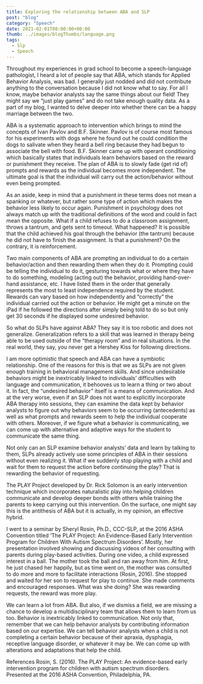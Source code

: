```yaml
---
title: Exploring the relationship between ABA and SLP
post: "blog"
category: "Speech"
date: 2021-02-01T00:00:00+00:00
thumb: ../images/blogThumbs/language.png
tags:
  - Slp
  - Speech
---
```


Throughout my experiences in grad school to become a speech-language pathologist, I heard a lot of people say that ABA, which stands for Applied Behavior Analysis, was bad. I generally just nodded and did not contribute anything to the conversation because I did not know what to say. For all I know, maybe behavior analysts say the same things about our field! They might say we “just play games” and do not take enough quality data. As a part of my blog, I wanted to delve deeper into whether there can be a happy marriage between the two.

ABA is a systematic approach to intervention which brings to mind the concepts of Ivan Pavlov and B.F. Skinner. Pavlov is of course most famous for his experiments with dogs where he found out he could condition the dogs to salivate when they heard a bell ring because they had begun to associate the bell with food. B.F. Skinner came up with operant conditioning which basically states that individuals learn behaviors based on the reward or punishment they receive. The plan of ABA is to slowly fade (get rid of) prompts and rewards as the individual becomes more independent. The ultimate goal is that the individual will carry out the action/behavior without even being prompted.

As an aside, keep in mind that a punishment in these terms does not mean a spanking or whatever, but rather some type of action which makes the behavior less likely to occur again. Punishment in psychology does not always match up with the traditional definitions of the word and could in fact mean the opposite. What if a child refuses to do a classroom assignment, throws a tantrum, and gets sent to timeout. What happened? It is possible that the child achieved his goal through the behavior (the tantrum) because he did not have to finish the assignment. Is that a punishment? On the contrary, it is reinforcement.

Two main components of ABA are prompting an individual to do a certain behavior/action and then rewarding them when they do it. Prompting could be telling the individual to do it, gesturing towards what or where they have to do something, modeling (acting out) the behavior, providing hand-over-hand assistance, etc. I have listed them in the order that generally represents the most to least independence required by the student. Rewards can vary based on how independently and “correctly” the individual carried out the action or behavior. He might get a minute on the iPad if he followed the directions after simply being told to do so but only get 30 seconds if he displayed some undesired behavior.

So what do SLPs have against ABA? They say it is too robotic and does not generalize. Generalization refers to a skill that was learned in therapy being able to be used outside of the “therapy room” and in real situations. In the real world, they say, you never get a Hershey Kiss for following directions.

I am more optimistic that speech and ABA can have a symbiotic relationship. One of the reasons for this is that we as SLPs are not given enough training in behavioral management skills. And since undesirable behaviors might be inextricably linked to individuals’ difficulties with language and communication, it behooves us to learn a thing or two about it. In fact, the “undesired behavior” itself is a means of communication. And at the very worse, even if an SLP does not want to explicitly incorporate ABA therapy into sessions, they can examine the data kept by behavior analysts to figure out why behaviors seem to be occurring (antecedents) as well as what prompts and rewards seem to help the individual cooperate with others. Moreover, if we figure what a behavior is communicating, we can come up with alternative and adaptive ways for the student to communicate the same thing.

Not only can an SLP examine behavior analysts’ data and learn by talking to them, SLPs already actively use some principles of ABA in their sessions without even realizing it. What if we suddenly stop playing with a child and wait for them to request the action before continuing the play? That is rewarding the behavior of requesting.

The PLAY Project developed by Dr. Rick Solomon is an early intervention technique which incorporates naturalistic play into helping children communicate and develop deeper bonds with others while training the parents to keep carrying out this intervention. On the surface, one might say this is the antithesis of ABA but it is actually, in my opinion, an effective hybrid.

I went to a seminar by Sheryl Rosin, Ph.D., CCC-SLP, at the 2016 ASHA Convention titled ‘The PLAY Project: An Evidence-Based Early Intervention Program for Children With Autism Spectrum Disorders’. Mostly, her presentation involved showing and discussing videos of her consulting with parents during play-based activities. During one video, a child expressed interest in a ball. The mother took the ball and ran away from him. At first, he just chased her happily, but as time went on, the mother was consulted to do more and more to facilitate interactions (Rosin, 2016). She stopped and waited for her son to request for play to continue. She made comments and encouraged responses. What was she doing? She was rewarding requests, the reward was more play.

We can learn a lot from ABA. But also, if we dismiss a field, we are missing a chance to develop a multidisciplinary team that allows them to learn from us too. Behavior is inextricably linked to communication. Not only that, remember that we can help behavior analysts by contributing information based on our expertise. We can tell behavior analysts when a child is not completing a certain behavior because of their apraxia, dysphagia, receptive language disorder, or whatever it may be. We can come up with alterations and adaptations that help the child.

References
Rosin, S. (2016). The PLAY Project: An evidence-based early intervention program for children with autism spectrum disorders. Presented at the 2016 ASHA Convention, Philadelphia, PA.
